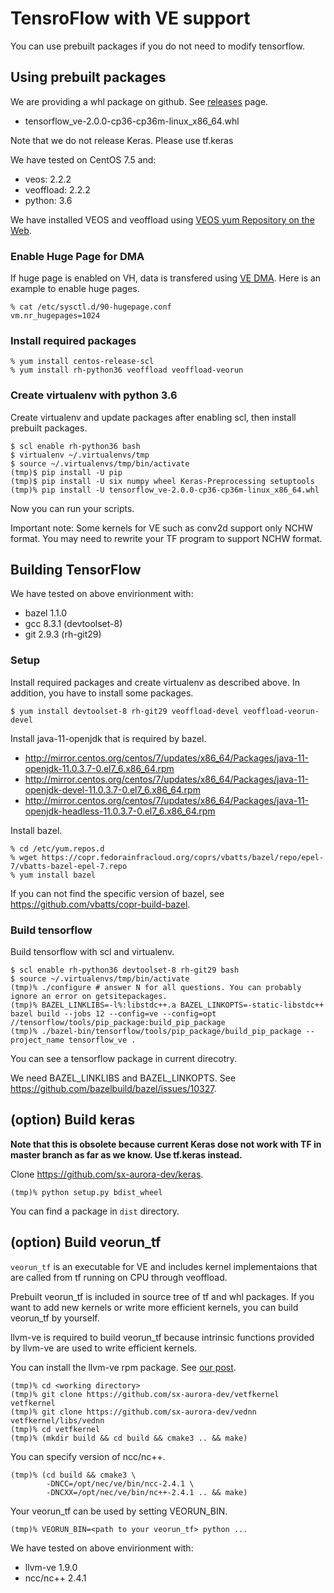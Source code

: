 # TensroFlow with VE support

You can use prebuilt packages if you do not need to modify tensorflow.

## Using prebuilt packages

We are providing a whl package on github. See [releases](https://github.com/sx-aurora-dev/tensorflow/releases) page.

- tensorflow_ve-2.0.0-cp36-cp36m-linux_x86_64.whl

Note that we do not release Keras. Please use tf.keras

We have tested on CentOS 7.5 and:

- veos: 2.2.2
- veoffload: 2.2.2
- python: 3.6

We have installed VEOS and veoffload using [VEOS yum Repository on the
Web](https://sx-aurora.github.io/posts/VEOS-yum-repository/).

### Enable Huge Page for DMA

If huge page is enabled on VH, data is transfered using [VE
DMA](https://veos-sxarr-nec.github.io/libsysve/group__vedma.html).  Here is an
example to enable huge pages.

    % cat /etc/sysctl.d/90-hugepage.conf
    vm.nr_hugepages=1024

### Install required packages

```
% yum install centos-release-scl
% yum install rh-python36 veoffload veoffload-veorun
```

### Create virtualenv with python 3.6

Create virtualenv and update packages after enabling scl, then install prebuilt
packages.

```
$ scl enable rh-python36 bash
$ virtualenv ~/.virtualenvs/tmp
$ source ~/.virtualenvs/tmp/bin/activate
(tmp)$ pip install -U pip
(tmp)$ pip install -U six numpy wheel Keras-Preprocessing setuptools
(tmp)% pip install -U tensorflow_ve-2.0.0-cp36-cp36m-linux_x86_64.whl
```

Now you can run your scripts.

Important note: Some kernels for VE such as conv2d support only NCHW format.
You may need to rewrite your TF program to support NCHW format.


## Building TensorFlow

We have tested on above envirionment with:

- bazel 1.1.0
- gcc 8.3.1 (devtoolset-8)
- git 2.9.3 (rh-git29)


### Setup

Install required packages and create virtualenv as described above. In
addition, you have to install some packages.

```
$ yum install devtoolset-8 rh-git29 veoffload-devel veoffload-veorun-devel
```

Install java-11-openjdk that is required by bazel.

- http://mirror.centos.org/centos/7/updates/x86_64/Packages/java-11-openjdk-11.0.3.7-0.el7_6.x86_64.rpm
- http://mirror.centos.org/centos/7/updates/x86_64/Packages/java-11-openjdk-devel-11.0.3.7-0.el7_6.x86_64.rpm
- http://mirror.centos.org/centos/7/updates/x86_64/Packages/java-11-openjdk-headless-11.0.3.7-0.el7_6.x86_64.rpm

Install bazel.

```
% cd /etc/yum.repos.d
% wget https://copr.fedorainfracloud.org/coprs/vbatts/bazel/repo/epel-7/vbatts-bazel-epel-7.repo
% yum install bazel
```

If you can not find the specific version of bazel, see https://github.com/vbatts/copr-build-bazel.

### Build tensorflow

Build tensorflow with scl and virtualenv.

```
$ scl enable rh-python36 devtoolset-8 rh-git29 bash
$ source ~/.virtualenvs/tmp/bin/activate
(tmp)% ./configure # answer N for all questions. You can probably ignore an error on getsitepackages.
(tmp)% BAZEL_LINKLIBS=-l%:libstdc++.a BAZEL_LINKOPTS=-static-libstdc++ bazel build --jobs 12 --config=ve --config=opt //tensorflow/tools/pip_package:build_pip_package
(tmp)% ./bazel-bin/tensorflow/tools/pip_package/build_pip_package --project_name tensorflow_ve .
```

You can see a tensorflow package in current direcotry.

We need BAZEL_LINKLIBS and BAZEL_LINKOPTS. See https://github.com/bazelbuild/bazel/issues/10327.

## (option) Build keras

**Note that this is obsolete because current Keras dose not work with TF in master branch as far as we know. Use tf.keras instead.**

Clone https://github.com/sx-aurora-dev/keras.

```
(tmp)% python setup.py bdist_wheel
```

You can find a package in `dist` directory.

## (option) Build veorun_tf

`veorun_tf` is an executable for VE and includes kernel implementaions that are
called from tf running on CPU through veoffload.

Prebuilt veorun_tf is included in source tree of tf and whl packages. If you
want to add new kernels or write more efficient kernels, you can build
veorun_tf by yourself.

llvm-ve is required to build veorun_tf because intrinsic functions provided by
llvm-ve are used to write efficient kernels.

You can install the llvm-ve rpm package. See [our
post](https://sx-aurora-dev.github.io/blog/post/2019-05-22-llvm-rpm/).

```
(tmp)% cd <working directory>
(tmp)% git clone https://github.com/sx-aurora-dev/vetfkernel vetfkernel
(tmp)% git clone https://github.com/sx-aurora-dev/vednn vetfkernel/libs/vednn
(tmp)% cd vetfkernel
(tmp)% (mkdir build && cd build && cmake3 .. && make)
```

You can specify version of ncc/nc++.

```
(tmp)% (cd build && cmake3 \
        -DNCC=/opt/nec/ve/bin/ncc-2.4.1 \
        -DNCXX=/opt/nec/ve/bin/nc++-2.4.1 .. && make)
```

Your veorun_tf can be used by setting VEORUN_BIN.

```
(tmp)% VEORUN_BIN=<path to your veorun_tf> python ...
```

We have tested on above envirionment with:

- llvm-ve 1.9.0
- ncc/nc++ 2.4.1

